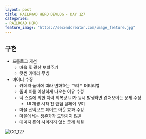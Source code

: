 ```yaml
---
layout: post
title: RAILROAD HERO DEVLOG - DAY 127
categories:
- RAILROAD HERO
feature_image: "https://secondcreator.com/image_feature.jpg"
---
```


## 구현
- 프롤로그 개선
  - 마을 및 광산 보여주기
  - 컷씬 카메라 무빙
- 마이너 수정
  - 카메라 높이에 따라 변화하는 그리드 머티리얼
  - 좀비 이름 이상하게 나오는 이유 수정
  - 틱 스킬에 의한 체력 회복량 UI가 동시 발생하면 겹쳐보이는 문제 수정
    - UI 재생 시작 전 랜덤 딜레이 부여
  - 마을 선택모드 페이드 아웃 효과 수정
  - 마을에서는 생존자가 도망치지 않음
  - 대미지 존이 사라지지 않는 문제 해결

![CG_127](https://secondcreator.com/blog/imgs/CG_127.png)
